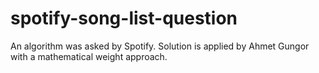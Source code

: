 # spotify-song-list-question
An algorithm was asked by Spotify. Solution is applied by Ahmet Gungor with a mathematical weight approach.
